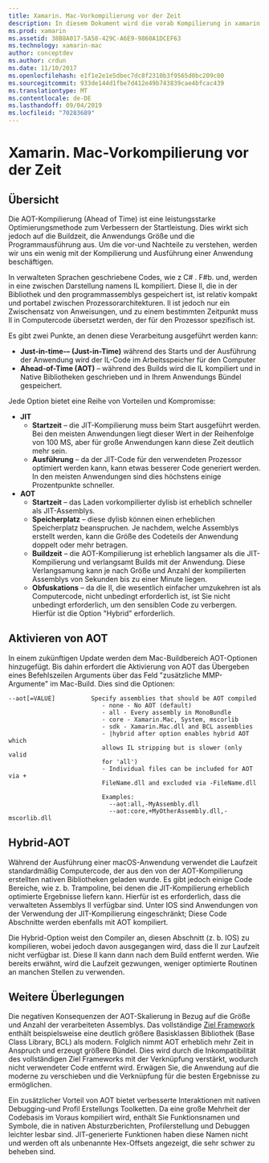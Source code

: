 ```yaml
---
title: Xamarin. Mac-Vorkompilierung vor der Zeit
description: In diesem Dokument wird die vorab Kompilierung in xamarin. Mac beschrieben. Es vergleicht die AOT-Kompilierung mit der JIT-Kompilierung, erläutert, wie AOT aktiviert wird, und zeigt einen Einblick in Hybrid-AOT.
ms.prod: xamarin
ms.assetid: 38B8A017-5A58-429C-A6E9-9860A1DCEF63
ms.technology: xamarin-mac
author: conceptdev
ms.author: crdun
ms.date: 11/10/2017
ms.openlocfilehash: e1f1e2e1e5dbec7dc8f2310b3f9565d0bc209c00
ms.sourcegitcommit: 933de144d1fbe7d412e49b743839cae4bfcac439
ms.translationtype: MT
ms.contentlocale: de-DE
ms.lasthandoff: 09/04/2019
ms.locfileid: "70283689"
---
```

# <a name="xamarinmac-ahead-of-time-compilation"></a>Xamarin. Mac-Vorkompilierung vor der Zeit

## <a name="overview"></a>Übersicht

Die AOT-Kompilierung (Ahead of Time) ist eine leistungsstarke Optimierungsmethode zum Verbessern der Startleistung. Dies wirkt sich jedoch auf die Buildzeit, die Anwendungs Größe und die Programmausführung aus. Um die vor-und Nachteile zu verstehen, werden wir uns ein wenig mit der Kompilierung und Ausführung einer Anwendung beschäftigen.

In verwalteten Sprachen geschriebene Codes, wie z C# . F#b. und, werden in eine zwischen Darstellung namens IL kompiliert. Diese Il, die in der Bibliothek und den programmassemblys gespeichert ist, ist relativ kompakt und portabel zwischen Prozessorarchitekturen. Il ist jedoch nur ein Zwischensatz von Anweisungen, und zu einem bestimmten Zeitpunkt muss Il in Computercode übersetzt werden, der für den Prozessor spezifisch ist.

Es gibt zwei Punkte, an denen diese Verarbeitung ausgeführt werden kann:

- **Just-in-time-– (Just-in-Time)** während des Starts und der Ausführung der Anwendung wird der IL-Code im Arbeitsspeicher für den Computer
- **Ahead-of-Time (AOT)** – während des Builds wird die IL kompiliert und in Native Bibliotheken geschrieben und in Ihrem Anwendungs Bündel gespeichert.

Jede Option bietet eine Reihe von Vorteilen und Kompromisse:

- **JIT**
  - **Startzeit** – die JIT-Kompilierung muss beim Start ausgeführt werden. Bei den meisten Anwendungen liegt dieser Wert in der Reihenfolge von 100 MS, aber für große Anwendungen kann diese Zeit deutlich mehr sein.
  - **Ausführung** – da der JIT-Code für den verwendeten Prozessor optimiert werden kann, kann etwas besserer Code generiert werden. In den meisten Anwendungen sind dies höchstens einige Prozentpunkte schneller.
- **AOT**
  - **Startzeit** – das Laden vorkompilierter dylisb ist erheblich schneller als JIT-Assemblys.
  - **Speicherplatz** – diese dylisb können einen erheblichen Speicherplatz beanspruchen. Je nachdem, welche Assemblys erstellt werden, kann die Größe des Codeteils der Anwendung doppelt oder mehr betragen.
  - **Buildzeit** – die AOT-Kompilierung ist erheblich langsamer als die JIT-Kompilierung und verlangsamt Builds mit der Anwendung. Diese Verlangsamung kann je nach Größe und Anzahl der kompilierten Assemblys von Sekunden bis zu einer Minute liegen.
  - **Obfuskations** – da die Il, die wesentlich einfacher umzukehren ist als Computercode, nicht unbedingt erforderlich ist, ist Sie nicht unbedingt erforderlich, um den sensiblen Code zu verbergen. Hierfür ist die Option "Hybrid" erforderlich.

## <a name="enabling-aot"></a>Aktivieren von AOT

In einem zukünftigen Update werden dem Mac-Buildbereich AOT-Optionen hinzugefügt. Bis dahin erfordert die Aktivierung von AOT das Übergeben eines Befehlszeilen Arguments über das Feld "zusätzliche MMP-Argumente" im Mac-Build. Dies sind die Optionen:

```
--aot[=VALUE]          Specify assemblies that should be AOT compiled
                          - none - No AOT (default)
                          - all - Every assembly in MonoBundle
                          - core - Xamarin.Mac, System, mscorlib
                          - sdk - Xamarin.Mac.dll and BCL assemblies
                          - |hybrid after option enables hybrid AOT which
                          allows IL stripping but is slower (only valid
                          for 'all')
                          - Individual files can be included for AOT via +
                          FileName.dll and excluded via -FileName.dll

                          Examples:
                            --aot:all,-MyAssembly.dll
                            --aot:core,+MyOtherAssembly.dll,-mscorlib.dll
```


## <a name="hybrid-aot"></a>Hybrid-AOT

Während der Ausführung einer macOS-Anwendung verwendet die Laufzeit standardmäßig Computercode, der aus den von der AOT-Kompilierung erstellten nativen Bibliotheken geladen wurde. Es gibt jedoch einige Code Bereiche, wie z. b. Trampoline, bei denen die JIT-Kompilierung erheblich optimierte Ergebnisse liefern kann. Hierfür ist es erforderlich, dass die verwalteten Assemblys Il verfügbar sind. Unter IOS sind Anwendungen von der Verwendung der JIT-Kompilierung eingeschränkt; Diese Code Abschnitte werden ebenfalls mit AOT kompiliert.

Die Hybrid-Option weist den Compiler an, diesen Abschnitt (z. b. IOS) zu kompilieren, wobei jedoch davon ausgegangen wird, dass die Il zur Laufzeit nicht verfügbar ist. Diese Il kann dann nach dem Build entfernt werden. Wie bereits erwähnt, wird die Laufzeit gezwungen, weniger optimierte Routinen an manchen Stellen zu verwenden.

## <a name="further-considerations"></a>Weitere Überlegungen

Die negativen Konsequenzen der AOT-Skalierung in Bezug auf die Größe und Anzahl der verarbeiteten Assemblys. Das vollständige [Ziel Framework](~/mac/platform/target-framework.md) enthält beispielsweise eine deutlich größere Basisklassen Bibliothek (Base Class Library, BCL) als modern. Folglich nimmt AOT erheblich mehr Zeit in Anspruch und erzeugt größere Bündel. Dies wird durch die Inkompatibilität des vollständigen Ziel Frameworks mit der Verknüpfung verstärkt, wodurch nicht verwendeter Code entfernt wird. Erwägen Sie, die Anwendung auf die moderne zu verschieben und die Verknüpfung für die besten Ergebnisse zu ermöglichen.

Ein zusätzlicher Vorteil von AOT bietet verbesserte Interaktionen mit nativen Debugging-und Profil Erstellungs Toolketten. Da eine große Mehrheit der Codebasis im Voraus kompiliert wird, enthält Sie Funktionsnamen und Symbole, die in nativen Absturzberichten, Profilerstellung und Debuggen leichter lesbar sind. JIT-generierte Funktionen haben diese Namen nicht und werden oft als unbenannte Hex-Offsets angezeigt, die sehr schwer zu beheben sind.
